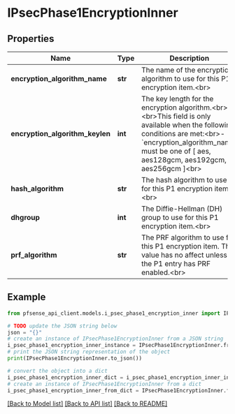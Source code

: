 # IPsecPhase1EncryptionInner


## Properties

Name | Type | Description | Notes
------------ | ------------- | ------------- | -------------
**encryption_algorithm_name** | **str** | The name of the encryption algorithm to use for this P1 encryption item.&lt;br&gt; | 
**encryption_algorithm_keylen** | **int** | The key length for the encryption algorithm.&lt;br&gt;&lt;br&gt;This field is only available when the following conditions are met:&lt;br&gt;- &#x60;encryption_algorithm_name&#x60; must be one of [ aes, aes128gcm, aes192gcm, aes256gcm ]&lt;br&gt; | 
**hash_algorithm** | **str** | The hash algorithm to use for this P1 encryption item.&lt;br&gt; | 
**dhgroup** | **int** | The Diffie-Hellman (DH) group to use for this P1 encryption item.&lt;br&gt; | 
**prf_algorithm** | **str** | The PRF algorithm to use for this P1 encryption item. This value has no affect unless the P1 entry has PRF enabled.&lt;br&gt; | [optional] [default to 'sha256']

## Example

```python
from pfsense_api_client.models.i_psec_phase1_encryption_inner import IPsecPhase1EncryptionInner

# TODO update the JSON string below
json = "{}"
# create an instance of IPsecPhase1EncryptionInner from a JSON string
i_psec_phase1_encryption_inner_instance = IPsecPhase1EncryptionInner.from_json(json)
# print the JSON string representation of the object
print(IPsecPhase1EncryptionInner.to_json())

# convert the object into a dict
i_psec_phase1_encryption_inner_dict = i_psec_phase1_encryption_inner_instance.to_dict()
# create an instance of IPsecPhase1EncryptionInner from a dict
i_psec_phase1_encryption_inner_from_dict = IPsecPhase1EncryptionInner.from_dict(i_psec_phase1_encryption_inner_dict)
```
[[Back to Model list]](../README.md#documentation-for-models) [[Back to API list]](../README.md#documentation-for-api-endpoints) [[Back to README]](../README.md)



